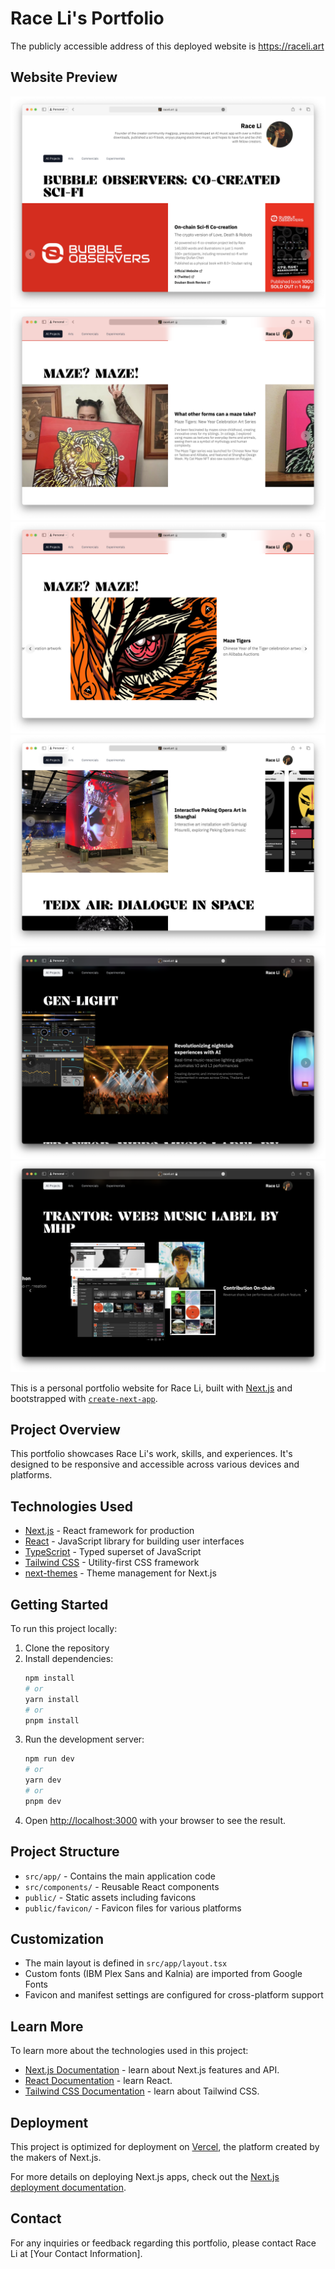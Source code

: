 # Race Li's Portfolio

The publicly accessible address of this deployed website is https://raceli.art

## Website Preview

![Website Preview 1](/public/readme-images/readme-preview-1.png)
![Website Preview 2](/public/readme-images/readme-preview-2.png)
![Website Preview 3](/public/readme-images/readme-preview-3.png)
![Website Preview 4](/public/readme-images/readme-preview-4.png)
![Website Preview 5](/public/readme-images/readme-preview-5.png)
![Website Preview 6](/public/readme-images/readme-preview-6.png)

This is a personal portfolio website for Race Li, built with [Next.js](https://nextjs.org) and bootstrapped with [`create-next-app`](https://nextjs.org/docs/app/api-reference/cli/create-next-app).

## Project Overview

This portfolio showcases Race Li's work, skills, and experiences. It's designed to be responsive and accessible across various devices and platforms.

## Technologies Used

- [Next.js](https://nextjs.org/) - React framework for production
- [React](https://reactjs.org/) - JavaScript library for building user interfaces
- [TypeScript](https://www.typescriptlang.org/) - Typed superset of JavaScript
- [Tailwind CSS](https://tailwindcss.com/) - Utility-first CSS framework
- [next-themes](https://github.com/pacocoursey/next-themes) - Theme management for Next.js

## Getting Started

To run this project locally:

1. Clone the repository
2. Install dependencies:
   ```bash
   npm install
   # or
   yarn install
   # or
   pnpm install
   ```
3. Run the development server:
   ```bash
   npm run dev
   # or
   yarn dev
   # or
   pnpm dev
   ```
4. Open [http://localhost:3000](http://localhost:3000) with your browser to see the result.

## Project Structure

- `src/app/` - Contains the main application code
- `src/components/` - Reusable React components
- `public/` - Static assets including favicons
- `public/favicon/` - Favicon files for various platforms

## Customization

- The main layout is defined in `src/app/layout.tsx`
- Custom fonts (IBM Plex Sans and Kalnia) are imported from Google Fonts
- Favicon and manifest settings are configured for cross-platform support

## Learn More

To learn more about the technologies used in this project:

- [Next.js Documentation](https://nextjs.org/docs) - learn about Next.js features and API.
- [React Documentation](https://reactjs.org/docs/getting-started.html) - learn React.
- [Tailwind CSS Documentation](https://tailwindcss.com/docs) - learn about Tailwind CSS.

## Deployment

This project is optimized for deployment on [Vercel](https://vercel.com/), the platform created by the makers of Next.js.

For more details on deploying Next.js apps, check out the [Next.js deployment documentation](https://nextjs.org/docs/app/building-your-application/deploying).

## Contact

For any inquiries or feedback regarding this portfolio, please contact Race Li at [Your Contact Information].
